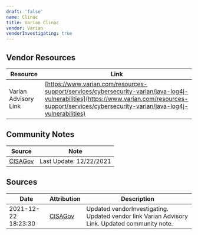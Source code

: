 ```yaml
---
draft: 'false'
name: Clinac
title: Varian Clinac
vendor: Varian
vendorInvestigating: true
---
```


## Vendor Resources
| Resource | Link |
| --- | --- |
| Varian Advisory Link | [https://www.varian.com/resources-support/services/cybersecurity-varian/java-log4j-vulnerabilities](https://www.varian.com/resources-support/services/cybersecurity-varian/java-log4j-vulnerabilities) |


## Community Notes
| Source | Note |
| --- | --- |
| [CISAGov](https://raw.githubusercontent.com/cisagov/log4j-affected-db/develop/README.md) | Last Update: 12/22/2021 |

## Sources
| Date | Attribution | Description |
| --- | --- | --- |
| 2021-12-22 18:23:30 | [CISAGov](https://raw.githubusercontent.com/cisagov/log4j-affected-db/develop/README.md) | Updated vendorInvestigating. Updated vendor link Varian Advisory Link. Updated community note.  |
